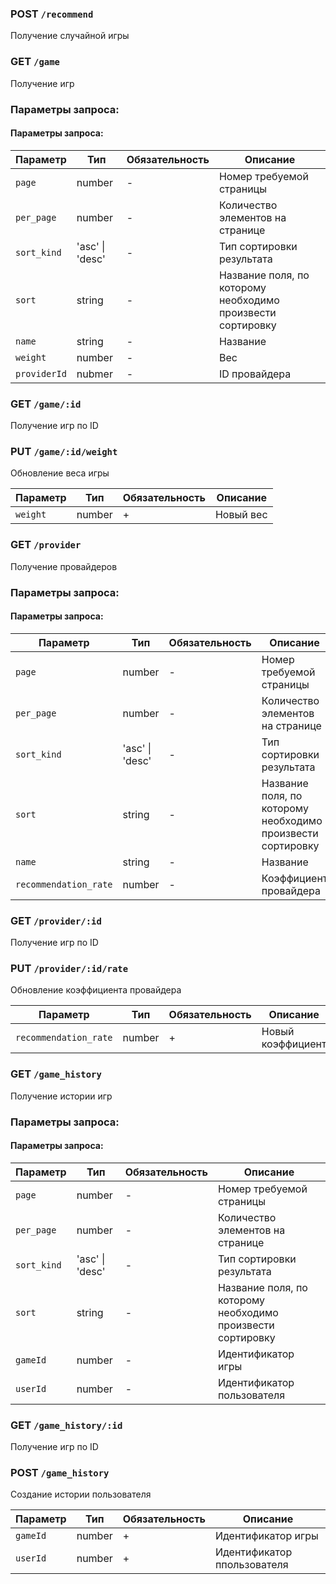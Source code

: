 
### POST `/recommend`
Получение случайной игры

### GET `/game`
Получение игр 

### Параметры запроса:
#### Параметры запроса:
| Параметр     | Тип             | Обязательность | Описание                                                    |
|--------------|-----------------| --- |-------------------------------------------------------------|
| `page`       | number          |-| Номер требуемой страницы                                    |
| `per_page`   | number          |-| Количество элементов на странице                            |
| `sort_kind`  | 'asc' \| 'desc' |-| Тип сортировки результата                                   |
| `sort`       | string          |-| Название поля, по которому необходимо произвести сортировку |
| `name`       | string          |-| Название                                                    |
| `weight`     | number          |-| Вес                                                         |
| `providerId` | nubmer          |-| ID провайдера                                               |

### GET `/game/:id`
Получение игр по ID


### PUT `/game/:id/weight`
Обновление веса игры

| Параметр | Тип             | Обязательность | Описание  |
|----------|-----------------|----------------|-----------|
| `weight` | number          | +              | Новый вес |


### GET `/provider`
Получение провайдеров

### Параметры запроса:
#### Параметры запроса:
| Параметр              | Тип             | Обязательность | Описание                                                    |
|-----------------------|-----------------| --- |-------------------------------------------------------------|
| `page`                | number          |-| Номер требуемой страницы                                    |
| `per_page`            | number          |-| Количество элементов на странице                            |
| `sort_kind`           | 'asc' \| 'desc' |-| Тип сортировки результата                                   |
| `sort`                | string          |-| Название поля, по которому необходимо произвести сортировку |
| `name`                | string          |-| Название                                                    |
| `recommendation_rate` | number          |-| Коэффициент провайдера                                      |

### GET `/provider/:id`
Получение игр по ID


### PUT `/provider/:id/rate`
Обновление коэффициента провайдера

| Параметр              | Тип             | Обязательность | Описание          |
|-----------------------|-----------------|----------------|-------------------|
| `recommendation_rate` | number          | +              | Новый коэффициент |


### GET `/game_history`
Получение истории игр

### Параметры запроса:
#### Параметры запроса:
| Параметр    | Тип             | Обязательность | Описание                                                    |
|-------------|-----------------| --- |-------------------------------------------------------------|
| `page`      | number          |-| Номер требуемой страницы                                    |
| `per_page`  | number          |-| Количество элементов на странице                            |
| `sort_kind` | 'asc' \| 'desc' |-| Тип сортировки результата                                   |
| `sort`      | string          |-| Название поля, по которому необходимо произвести сортировку |
| `gameId`    | number          |-| Идентификатор игры                                          |
| `userId`    | number          |-| Идентификатор пользователя                                  |

### GET `/game_history/:id`
Получение игр по ID


### POST `/game_history`
Создание истории пользователя

| Параметр | Тип             | Обязательность | Описание                    |
|----------|-----------------|----------------|-----------------------------|
| `gameId` | number          | +              | Идентификатор игры          |
| `userId` | number          | +              | Идентификатор ппользователя |



